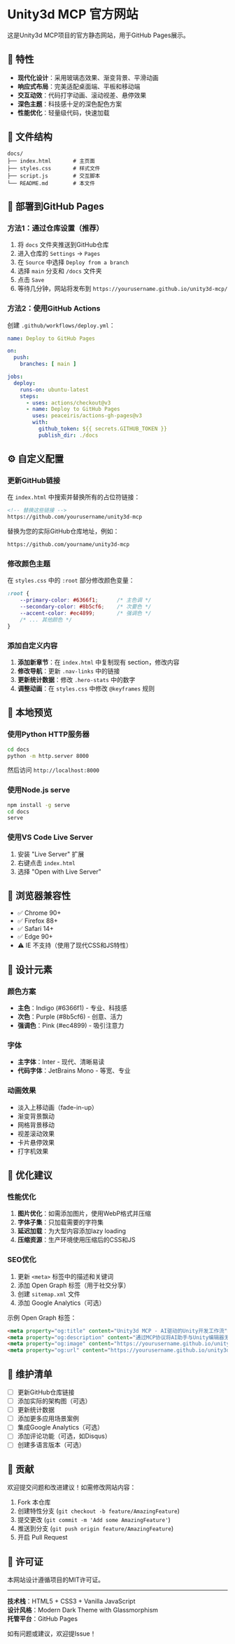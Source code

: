 # Unity3d MCP 官方网站

这是Unity3d MCP项目的官方静态网站，用于GitHub Pages展示。

## 🎨 特性

- **现代化设计**：采用玻璃态效果、渐变背景、平滑动画
- **响应式布局**：完美适配桌面端、平板和移动端
- **交互动效**：代码打字动画、滚动视差、悬停效果
- **深色主题**：科技感十足的深色配色方案
- **性能优化**：轻量级代码，快速加载

## 📁 文件结构

```
docs/
├── index.html       # 主页面
├── styles.css       # 样式文件
├── script.js        # 交互脚本
└── README.md        # 本文件
```

## 🚀 部署到GitHub Pages

### 方法1：通过仓库设置（推荐）

1. 将 `docs` 文件夹推送到GitHub仓库
2. 进入仓库的 `Settings` → `Pages`
3. 在 `Source` 中选择 `Deploy from a branch`
4. 选择 `main` 分支和 `/docs` 文件夹
5. 点击 `Save`
6. 等待几分钟，网站将发布到 `https://yourusername.github.io/unity3d-mcp/`

### 方法2：使用GitHub Actions

创建 `.github/workflows/deploy.yml`：

```yaml
name: Deploy to GitHub Pages

on:
  push:
    branches: [ main ]

jobs:
  deploy:
    runs-on: ubuntu-latest
    steps:
      - uses: actions/checkout@v3
      - name: Deploy to GitHub Pages
        uses: peaceiris/actions-gh-pages@v3
        with:
          github_token: ${{ secrets.GITHUB_TOKEN }}
          publish_dir: ./docs
```

## ⚙️ 自定义配置

### 更新GitHub链接

在 `index.html` 中搜索并替换所有的占位符链接：

```html
<!-- 替换这些链接 -->
https://github.com/yourusername/unity3d-mcp
```

替换为您的实际GitHub仓库地址，例如：

```html
https://github.com/yourname/unity3d-mcp
```

### 修改颜色主题

在 `styles.css` 中的 `:root` 部分修改颜色变量：

```css
:root {
    --primary-color: #6366f1;      /* 主色调 */
    --secondary-color: #8b5cf6;    /* 次要色 */
    --accent-color: #ec4899;       /* 强调色 */
    /* ... 其他颜色 */
}
```

### 添加自定义内容

1. **添加新章节**：在 `index.html` 中复制现有 section，修改内容
2. **修改导航**：更新 `.nav-links` 中的链接
3. **更新统计数据**：修改 `.hero-stats` 中的数字
4. **调整动画**：在 `styles.css` 中修改 `@keyframes` 规则

## 🎯 本地预览

### 使用Python HTTP服务器

```bash
cd docs
python -m http.server 8000
```

然后访问 `http://localhost:8000`

### 使用Node.js serve

```bash
npm install -g serve
cd docs
serve
```

### 使用VS Code Live Server

1. 安装 "Live Server" 扩展
2. 右键点击 `index.html`
3. 选择 "Open with Live Server"

## 📱 浏览器兼容性

- ✅ Chrome 90+
- ✅ Firefox 88+
- ✅ Safari 14+
- ✅ Edge 90+
- ⚠️ IE 不支持（使用了现代CSS和JS特性）

## 🎨 设计元素

### 颜色方案

- **主色**：Indigo (#6366f1) - 专业、科技感
- **次色**：Purple (#8b5cf6) - 创意、活力
- **强调色**：Pink (#ec4899) - 吸引注意力

### 字体

- **主字体**：Inter - 现代、清晰易读
- **代码字体**：JetBrains Mono - 等宽、专业

### 动画效果

- 淡入上移动画（fade-in-up）
- 渐变背景飘动
- 网格背景移动
- 视差滚动效果
- 卡片悬停效果
- 打字机效果

## 🔧 优化建议

### 性能优化

1. **图片优化**：如需添加图片，使用WebP格式并压缩
2. **字体子集**：只加载需要的字符集
3. **延迟加载**：为大型内容添加lazy loading
4. **压缩资源**：生产环境使用压缩后的CSS和JS

### SEO优化

1. 更新 `<meta>` 标签中的描述和关键词
2. 添加 Open Graph 标签（用于社交分享）
3. 创建 `sitemap.xml` 文件
4. 添加 Google Analytics（可选）

示例 Open Graph 标签：

```html
<meta property="og:title" content="Unity3d MCP - AI驱动的Unity开发工作流">
<meta property="og:description" content="通过MCP协议将AI助手与Unity编辑器无缝连接">
<meta property="og:image" content="https://yourusername.github.io/unity3d-mcp/preview.png">
<meta property="og:url" content="https://yourusername.github.io/unity3d-mcp/">
```

## 📝 维护清单

- [ ] 更新GitHub仓库链接
- [ ] 添加实际的架构图（可选）
- [ ] 更新统计数据
- [ ] 添加更多应用场景案例
- [ ] 集成Google Analytics（可选）
- [ ] 添加评论功能（可选，如Disqus）
- [ ] 创建多语言版本（可选）

## 🤝 贡献

欢迎提交问题和改进建议！如需修改网站内容：

1. Fork 本仓库
2. 创建特性分支 (`git checkout -b feature/AmazingFeature`)
3. 提交更改 (`git commit -m 'Add some AmazingFeature'`)
4. 推送到分支 (`git push origin feature/AmazingFeature`)
5. 开启 Pull Request

## 📄 许可证

本网站设计遵循项目的MIT许可证。

---

**技术栈**：HTML5 + CSS3 + Vanilla JavaScript  
**设计风格**：Modern Dark Theme with Glassmorphism  
**托管平台**：GitHub Pages

如有问题或建议，欢迎提Issue！

